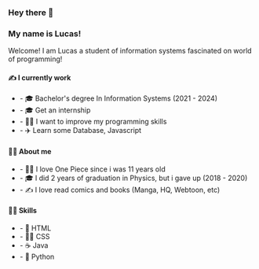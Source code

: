 <h3> Hey there 👋</h3>
<h3> My name is Lucas! </h3>

<p> Welcome! I am Lucas a student of information systems fascinated on world of programming!</p>

<h4> ✍️ I currently work </h4>
<ul>
  <li> - 🎓 Bachelor's degree In Information Systems (2021 - 2024)</li>
  <li> - 🎓 Get an internship</li>
  <li> - 🏃‍♂️ I want to improve my programming skills</li>
  <li> - ✈️ Learn some Database, Javascript</li>
</ul>

<h4> 🧗‍♂️ About me </h4>
<ul>
  <li> - 🏴‍☠️ I love One Piece since i was 11 years old</li>
  <li> - 🎓 I did 2 years of graduation in Physics, but i gave up (2018 - 2020)</li>
  <li> - ✍️ I love read comics and books (Manga, HQ, Webtoon, etc)</li>
</ul>

<h4> 🧑‍🚀 Skills </h4>
<ul>
  <li> - 📄 HTML   </li>
  <li> - 🧑‍🎨 CSS </li>
  <li> - ☕ Java   </li>
  <li> - 🐍 Python</li>
</ul>


<!---
LusgaO/LusgaO is a ✨ special ✨ repository because its `README.md` (this file) appears on your GitHub profile.
You can click the Preview link to take a look at your changes.
--->
